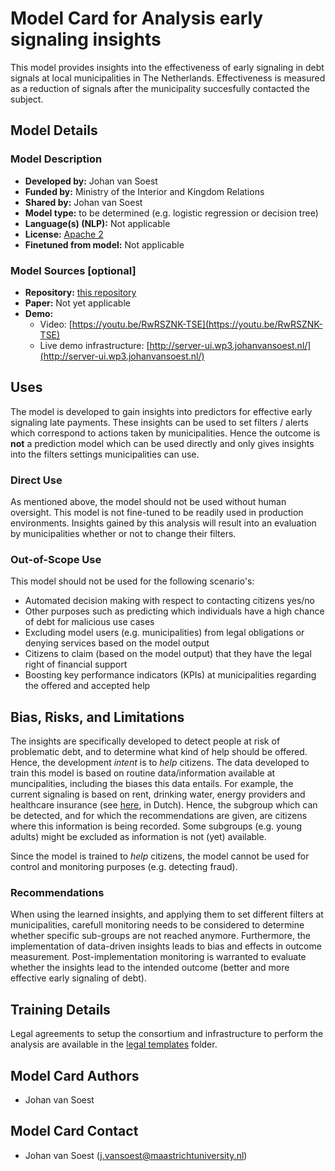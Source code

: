 <!-- 
# For reference on model card metadata, see the spec: https://github.com/huggingface/hub-docs/blob/main/modelcard.md?plain=1 and template https://github.com/huggingface/huggingface_hub/blob/main/src/huggingface_hub/templates/modelcard_template.md
# Doc / guide: https://huggingface.co/docs/hub/model-cards
-->

# Model Card for Analysis early signaling insights

<!-- Provide a quick summary of what the model is/does. -->

This model provides insights into the effectiveness of early signaling in debt signals at local municipalities in The Netherlands. Effectiveness is measured as a reduction of signals after the municipality succesfully contacted the subject.

## Model Details

### Model Description

<!-- Provide a longer summary of what this model is. -->

- **Developed by:** Johan van Soest
- **Funded by:** Ministry of the Interior and Kingdom Relations
- **Shared by:** Johan van Soest
- **Model type:** to be determined (e.g. logistic regression or decision tree)
- **Language(s) (NLP):** Not applicable
- **License:** [Apache 2](LICENSE)
- **Finetuned from model:** Not applicable

### Model Sources [optional]

<!-- Provide the basic links for the model. -->

- **Repository:** [this repository](../)
- **Paper:** Not yet applicable
- **Demo:**
    - Video: [https://youtu.be/RwRSZNK-TSE](https://youtu.be/RwRSZNK-TSE)
    - Live demo infrastructure: [http://server-ui.wp3.johanvansoest.nl/](http://server-ui.wp3.johanvansoest.nl/)

## Uses

<!-- Address questions around how the model is intended to be used, including the foreseeable users of the model and those affected by the model. -->
The model is developed to gain insights into predictors for effective early signaling late payments. These insights can be used to set filters / alerts which correspond to actions taken by municipalities. Hence the outcome is **not** a prediction model which can be used directly and only gives insights into the filters settings municipalities can use.

### Direct Use

<!-- This section is for the model use without fine-tuning or plugging into a larger ecosystem/app. -->
As mentioned above, the model should not be used without human oversight. This model is not fine-tuned to be readily used in production environments. Insights gained by this analysis will result into an evaluation by municipalities whether or not to change their filters.

### Out-of-Scope Use

<!-- This section addresses misuse, malicious use, and uses that the model will not work well for. -->
This model should not be used for the following scenario's:

- Automated decision making with respect to contacting citizens yes/no
- Other purposes such as predicting which individuals have a high chance of debt for malicious use cases
- Excluding model users (e.g. municipalities) from legal obligations or denying services based on the model output
- Citizens to claim (based on the model output) that they have the legal right of financial support
- Boosting key performance indicators (KPIs) at municipalities regarding the offered and accepted help

## Bias, Risks, and Limitations

<!-- This section is meant to convey both technical and sociotechnical limitations. -->
The insights are specifically developed to detect people at risk of problematic debt, and to determine what kind of help should be offered. Hence, the development *intent* is to *help* citizens. The data developed to train this model is based on routine data/information available at muncipalities, including the biases this data entails. For example, the current signaling is based on rent, drinking water, energy providers and healthcare insurance (see [here](https://www.rijksoverheid.nl/onderwerpen/schulden/gemeenten-sneller-signaleren-van-schulden), in Dutch). Hence, the subgroup which can be detected, and for which the recommendations are given, are citizens where this information is being recorded. Some subgroups (e.g. young adults) might be excluded as information is not (yet) available.

Since the model is trained to *help* citizens, the model cannot be used for control and monitoring purposes (e.g. detecting fraud).

### Recommendations

<!-- This section is meant to convey recommendations with respect to the bias, risk, and technical limitations. -->

When using the learned insights, and applying them to set different filters at municipalities, carefull monitoring needs to be considered to determine whether specific sub-groups are not reached anymore. Furthermore, the implementation of data-driven insights leads to bias and effects in outcome measurement. Post-implementation monitoring is warranted to evaluate whether the insights lead to the intended outcome (better and more effective early signaling of debt).

<!-- ## How to Get Started with the Model -->

## Training Details

Legal agreements to setup the consortium and infrastructure to perform the analysis are available in the [legal templates](./legal_templates/) folder.

## Model Card Authors

- Johan van Soest

## Model Card Contact

- Johan van Soest (j.vansoest@maastrichtuniversity.nl)
